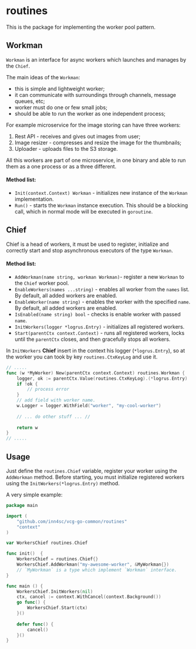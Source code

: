 # routines

This is the package for implementing the worker pool pattern.

## Workman

`Workman` is an interface for async workers which launches and manages by the `Chief`.

The main ideas of the `Workman`: 
- this is simple and lightweight worker;
- it can communicate with surroundings through channels, message queues, etc;
- worker must do one or few small jobs; 
- should be able to run the worker as one independent process;

For example microservice for the image storing can have three workers:

1) Rest API - receives and gives out images from user;
2) Image resizer - compresses and resize the image for the thumbnails;
3) Uploader - uploads files to the S3 storage.

All this workers are part of one microservice, in one binary and able to run them as a one process or as a three different. 

#### Method list:

- `Init(context.Context) Workman` - initializes new instance of the `Workman` implementation. 
- `Run()` - starts the `Workman` instance execution. This should be a blocking call, which in normal mode will be executed in `goroutine`.

## Chief

Chief is a head of workers, it must be used to register, initialize and correctly start and stop asynchronous executors of the type `Workman`.

#### Method list:

- `AddWorkman(name string, workman Workman)`- register a new `Workman` to the `Chief` worker pool.
- `EnableWorkers(names ...string)` - enables all worker from the `names` list. By default, all added workers are enabled.
- `EnableWorker(name string)` - enables the worker with the specified `name`. By default, all added workers are enabled.
- `IsEnabled(name string) bool` - checks is enable worker with passed `name`.
- `InitWorkers(logger *logrus.Entry)` - initializes all registered workers. 
- `Start(parentCtx context.Context)` - runs all registered workers, locks until the `parentCtx` closes, and then gracefully stops all workers.

In `InitWorkers` **Chief** insert in the context his logger (`*logrus.Entry`), so at the worker you can took by key `routines.CtxKeyLog` and use it.

``` go
// .....
func (w *MyWorker) New(parentCtx context.Context) routines.Workman {
    logger, ok := parentCtx.Value(routines.CtxKeyLog).(*logrus.Entry)
    if !ok {
        // process error
    }
    // add field with worker name.
    w.Logger = logger.WithField("worker", "my-cool-worker")
    
    // ... do other stuff ... //
    
    return w
}
// .....
```

## Usage 

Just define the `routines.Chief` variable, register your worker using the `AddWorkman` method. 
Before starting, you must initialize registered workers using the `InitWorkers(*logrus.Entry)` method.

A very simple example:

``` go
package main

import (
    "github.com/inn4sc/vcg-go-common/routines"
    "context"
)

var WorkersChief routines.Chief

func init()  {
    WorkersChief = routines.Chief{}
    WorkersChief.AddWorkman("my-awesome-worker", &MyWorkman{})
    // `MyWorkman` is a type which implement `Workman` interface.
}

func main () {
    WorkersChief.InitWorkers(nil)
    ctx, cancel := context.WithCancel(context.Background())
    go func() {
        WorkersChief.Start(ctx)
    }()
    
    defer func() {
        cancel()
    }()
}
```
